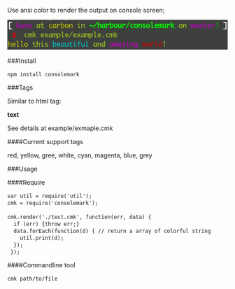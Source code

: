 Use ansi color to render the output on console screen;

![output](https://github.com/kuno/consolemark/raw/master/misc/output.png)


###Install

    npm install consolemark


###Tags
  
   Similar to html tag:

   __<TAG>text</TAG>__

   See details at example/exmaple.cmk

####Current support tags

   red, yellow, gree, white, cyan, magenta, blue, grey         


###Usage

####Require

    var util = require('util');
    cmk = require('consolemark');

    cmk.render('./test.cmk', function(err, data) {
      if (err) {throw err;}
      data.forEach(function(d) { // return a array of colorful string
        util.print(d);
      });
     });
 
####Commandline tool

    cmk path/to/file


